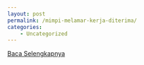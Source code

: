 ```yaml
---
layout: post
permalink: /mimpi-melamar-kerja-diterima/
categories:
    - Uncategorized
---
```


[Baca Selengkapnya](/05)